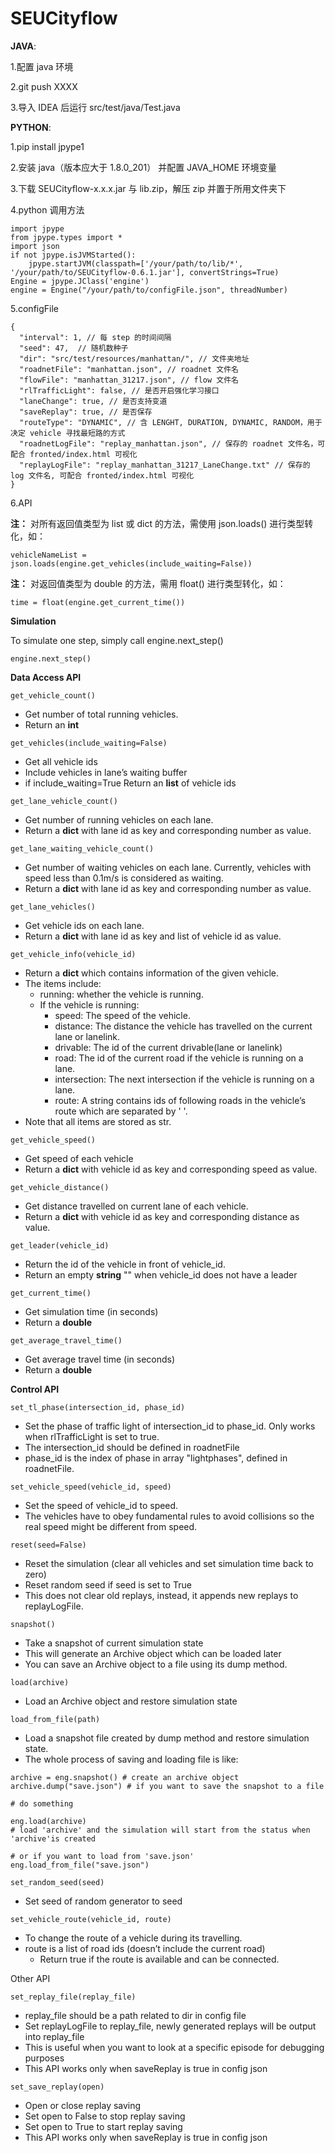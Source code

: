 # SEUCityflow

**JAVA**:

1.配置 java 环境

2.git push XXXX

3.导入 IDEA 后运行 src/test/java/Test.java

**PYTHON**:

1.pip install jpype1

2.安装 java（版本应大于 1.8.0_201） 并配置 JAVA_HOME 环境变量

3.下载 SEUCityflow-x.x.x.jar 与 lib.zip，解压 zip 并置于所用文件夹下

4.python 调用方法
```
import jpype
from jpype.types import *
import json
if not jpype.isJVMStarted():
    jpype.startJVM(classpath=['/your/path/to/lib/*', '/your/path/to/SEUCityflow-0.6.1.jar'], convertStrings=True)
Engine = jpype.JClass('engine')
engine = Engine("/your/path/to/configFile.json", threadNumber)
```

5.configFile
```
{
  "interval": 1, // 每 step 的时间间隔
  "seed": 47,  // 随机数种子
  "dir": "src/test/resources/manhattan/", // 文件夹地址
  "roadnetFile": "manhattan.json", // roadnet 文件名
  "flowFile": "manhattan_31217.json", // flow 文件名
  "rlTrafficLight": false, // 是否开启强化学习接口
  "laneChange": true, // 是否支持变道
  "saveReplay": true, // 是否保存 
  "routeType": "DYNAMIC", // 含 LENGHT, DURATION, DYNAMIC, RANDOM，用于决定 vehicle 寻找最短路的方式  
  "roadnetLogFile": "replay_manhattan.json", // 保存的 roadnet 文件名，可配合 fronted/index.html 可视化 
  "replayLogFile": "replay_manhattan_31217_LaneChange.txt" // 保存的 log 文件名, 可配合 fronted/index.html 可视化 
}
```

6.API

**注：**
对所有返回值类型为 list 或 dict 的方法，需使用 json.loads() 进行类型转化，如：
```
vehicleNameList = json.loads(engine.get_vehicles(include_waiting=False))
```
**注：**
对返回值类型为 double 的方法，需用 float() 进行类型转化，如：
```
time = float(engine.get_current_time())
```


**Simulation**

To simulate one step, simply call engine.next_step()
```
engine.next_step()
```

**Data Access API**

```
get_vehicle_count()
```
- Get number of total running vehicles.
- Return an **int**
```
get_vehicles(include_waiting=False)
```
- Get all vehicle ids
- Include vehicles in lane’s waiting buffer
- if include_waiting=True Return an **list** of vehicle ids
 ```
get_lane_vehicle_count()
```
- Get number of running vehicles on each lane.
- Return a **dict** with lane id as key and corresponding number as value.
```
get_lane_waiting_vehicle_count()
```
- Get number of waiting vehicles on each lane. Currently, vehicles with speed less than 0.1m/s is considered as waiting.
- Return a **dict** with lane id as key and corresponding number as value.
```
get_lane_vehicles()
```
- Get vehicle ids on each lane.
- Return a **dict** with lane id as key and list of vehicle id as value.
```
get_vehicle_info(vehicle_id)
```
- Return a **dict** which contains information of the given vehicle.
- The items include:
  - running: whether the vehicle is running.
  - If the vehicle is running:
    - speed: The speed of the vehicle.
    - distance: The distance the vehicle has travelled on the current lane or lanelink.
    - drivable: The id of the current drivable(lane or lanelink)
    - road: The id of the current road if the vehicle is running on a lane.
    - intersection: The next intersection if the vehicle is running on a lane.
    - route: A string contains ids of following roads in the vehicle’s route which are separated by ' '.
- Note that all items are stored as str.
```
get_vehicle_speed()
```
- Get speed of each vehicle
- Return a **dict** with vehicle id as key and corresponding speed as value.
```
get_vehicle_distance()
```
- Get distance travelled on current lane of each vehicle.
- Return a **dict** with vehicle id as key and corresponding distance as value.
```
get_leader(vehicle_id)
```
- Return the id of the vehicle in front of vehicle_id.
- Return an empty **string** "" when vehicle_id does not have a leader
```
get_current_time()
```
- Get simulation time (in seconds)
- Return a **double**
```
get_average_travel_time()
```
- Get average travel time (in seconds)
- Return a **double**

**Control API**
```
set_tl_phase(intersection_id, phase_id)
```
- Set the phase of traffic light of intersection_id to phase_id. Only works when rlTrafficLight is set to true.
- The intersection_id should be defined in roadnetFile
- phase_id is the index of phase in array "lightphases", defined in roadnetFile.
```
set_vehicle_speed(vehicle_id, speed)
```
- Set the speed of vehicle_id to speed.
- The vehicles have to obey fundamental rules to avoid collisions so the real speed might be different from speed.
```
reset(seed=False)
```
- Reset the simulation (clear all vehicles and set simulation time back to zero)
- Reset random seed if seed is set to True
- This does not clear old replays, instead, it appends new replays to replayLogFile.
```
snapshot()
```
- Take a snapshot of current simulation state
- This will generate an Archive object which can be loaded later
- You can save an Archive object to a file using its dump method.
```
load(archive)
```
- Load an Archive object and restore simulation state
```
load_from_file(path)
```
- Load a snapshot file created by dump method and restore simulation state.
- The whole process of saving and loading file is like:
```
archive = eng.snapshot() # create an archive object
archive.dump("save.json") # if you want to save the snapshot to a file

# do something

eng.load(archive)
# load 'archive' and the simulation will start from the status when 'archive'is created

# or if you want to load from 'save.json'
eng.load_from_file("save.json")
```
```
set_random_seed(seed)
```
- Set seed of random generator to seed
```
set_vehicle_route(vehicle_id, route)
```
- To change the route of a vehicle during its travelling.
- route is a list of road ids (doesn’t include the current road)
  - Return true if the route is available and can be connected.

Other API
```
set_replay_file(replay_file)
```
- replay_file should be a path related to dir in config file
- Set replayLogFile to replay_file, newly generated replays will be output into replay_file
- This is useful when you want to look at a specific episode for debugging purposes
- This API works only when saveReplay is true in config json
```
set_save_replay(open)
```
- Open or close replay saving
- Set open to False to stop replay saving
- Set open to True to start replay saving
- This API works only when saveReplay is true in config json
